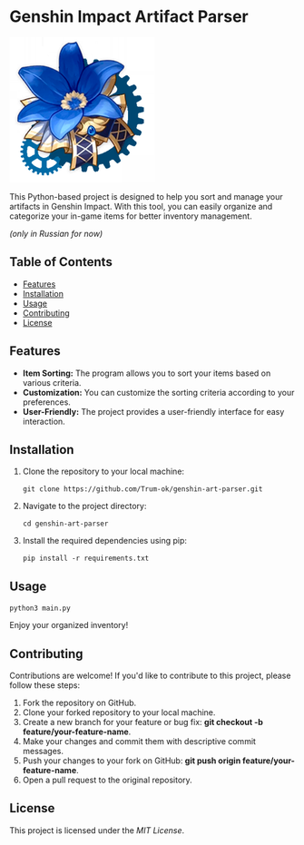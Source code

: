 # Genshin Impact Artifact Parser

![logo](Art_img.png)

This Python-based project is designed to help you sort and manage your artifacts in Genshin Impact. With this tool, you
can easily organize and categorize your in-game items for better inventory management.

*(only in Russian for now)*

## Table of Contents

- [Features](#features)
- [Installation](#installation)
- [Usage](#usage)
- [Contributing](#contributing)
- [License](#license)

## Features

- **Item Sorting:** The program allows you to sort your items based on various criteria.
- **Customization:** You can customize the sorting criteria according to your preferences.
- **User-Friendly:** The project provides a user-friendly interface for easy interaction.

## Installation

1. Clone the repository to your local machine:

   ```shell
   git clone https://github.com/Trum-ok/genshin-art-parser.git

2. Navigate to the project directory:

   ```shell
   cd genshin-art-parser

3. Install the required dependencies using pip:

    ```shell
    pip install -r requirements.txt
    ```

## Usage

   ```shell
   python3 main.py
   ```

Enjoy your organized inventory!

## Contributing

Contributions are welcome! If you'd like to contribute to this project, please follow these steps:

1. Fork the repository on GitHub.
2. Clone your forked repository to your local machine.
3. Create a new branch for your feature or bug fix: **git checkout -b feature/your-feature-name**.
4. Make your changes and commit them with descriptive commit messages.
5. Push your changes to your fork on GitHub: **git push origin feature/your-feature-name**.
6. Open a pull request to the original repository.

## License

This project is licensed under the _MIT License_.
